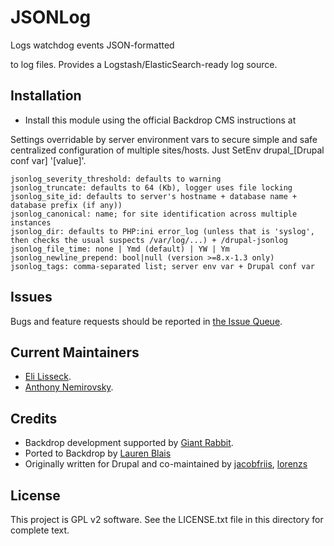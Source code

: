 JSONLog
======================

Logs watchdog events JSON-formatted

to log files.
Provides a Logstash/ElasticSearch-ready log source.

Installation
------------

- Install this module using the official Backdrop CMS instructions at

Settings overridable by server environment vars to secure simple and safe centralized configuration of multiple sites/hosts.
Just SetEnv drupal_[Drupal conf var] '[value]'.

    jsonlog_severity_threshold: defaults to warning
    jsonlog_truncate: defaults to 64 (Kb), logger uses file locking
    jsonlog_site_id: defaults to server's hostname + database name + database prefix (if any))
    jsonlog_canonical: name; for site identification across multiple instances
    jsonlog_dir: defaults to PHP:ini error_log (unless that is 'syslog', then checks the usual suspects /var/log/...) + /drupal-jsonlog
    jsonlog_file_time: none | Ymd (default) | YW | Ym
    jsonlog_newline_prepend: bool|null (version >=8.x-1.3 only)
    jsonlog_tags: comma-separated list; server env var + Drupal conf var


Issues
------

Bugs and feature requests should be reported in [the Issue Queue](https://github.com/backdrop-contrib/jsonlog/issues).

Current Maintainers
-------------------

- [Eli Lisseck](https://github.com/elisseck).
- [Anthony Nemirovsky](https://github.com/anemirovsky).

Credits
-------

- Backdrop development supported by [Giant Rabbit](https://giantrabbit.com).
- Ported to Backdrop by [Lauren Blais](https://github.com/rlblais)
- Originally written for Drupal and co-maintained by [jacobfriis](https://www.drupal.org/u/jacobfriis), [lorenzs](https://www.drupal.org/u/lorenzs)

License
-------

This project is GPL v2 software.
See the LICENSE.txt file in this directory for complete text.
